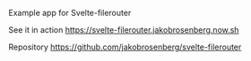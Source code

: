 Example app for Svelte-filerouter

See it in action
https://svelte-filerouter.jakobrosenberg.now.sh


Repository
https://github.com/jakobrosenberg/svelte-filerouter
